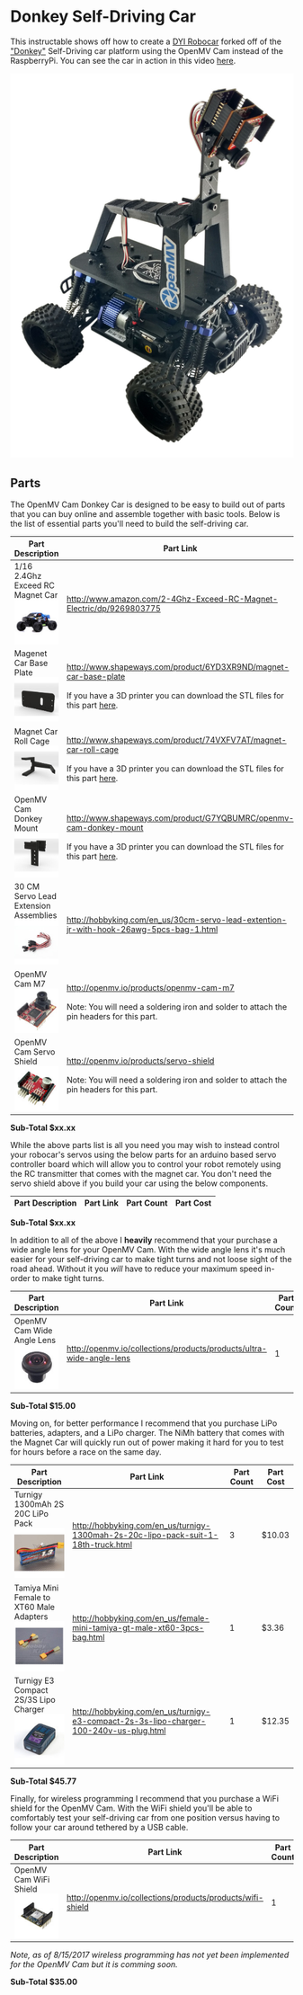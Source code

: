 # Donkey Self-Driving Car

This instructable shows off how to create a [DYI Robocar](http://diyrobocars.com/) forked off of the ["Donkey"](http://www.donkeycar.com/) Self-Driving car platform using the OpenMV Cam instead of the RaspberryPi. You can see the car in action in this video [here](http://youtu.be/Pm88BEz3upM).

![OpenMV Cam powered Donkey Car](images/donkey-car-web.jpg "OpenMV Cam powered Donkey Car")

## Parts

The OpenMV Cam Donkey Car is designed to be easy to build out of parts that you can buy online and assemble together with basic tools. Below is the list of essential parts you'll need to build the self-driving car.

Part Description | Part Link | Part Count | Part Cost
---------------- | --------- | ---------- | ---------
1/16 2.4Ghz Exceed RC Magnet Car<br />![1/16 2.4Ghz Exceed RC Magnet Car](images/parts/magnet-car.jpg "1/16 2.4Ghz Exceed RC Magnet Car") | http://www.amazon.com/2-4Ghz-Exceed-RC-Magnet-Electric/dp/9269803775 | 1 | $79.95
Magenet Car Base Plate<br />![Magnet Car Base Plate](images/parts/base.jpg "Magnet Car Base Plate") | http://www.shapeways.com/product/6YD3XR9ND/magnet-car-base-plate<br /><br />If you have a 3D printer you can download the STL files for this part [here](http://www.shapeways.com/product/download/6YD3XR9ND). | 1 | $55.10
Magnet Car Roll Cage</br >![Magnet Car Roll Cage](images/parts/cage.jpg "Magnet Car Roll Cage") | http://www.shapeways.com/product/74VXFV7AT/magnet-car-roll-cage<br /><br />If you have a 3D printer you can download the STL files for this part [here](http://www.shapeways.com/product/download/74VXFV7AT). | 1 | $66.92
OpenMV Cam Donkey Mount<br />![OpenMV Cam Donkey Mount](images/parts/camera-mount.jpg "OpenMV Cam Donkey Mount") | http://www.shapeways.com/product/G7YQBUMRC/openmv-cam-donkey-mount<br /><br />If you have a 3D printer you can download the STL files for this part [here](http://www.shapeways.com/product/download/G7YQBUMRC). | 1 | $21.18
30 CM Servo Lead Extension Assemblies<br />![30 CM Servo Lead Extension Assemblies](images/parts/extensions.jpg "30 CM Servo Lead Extension Assemblies") | http://hobbyking.com/en_us/30cm-servo-lead-extention-jr-with-hook-26awg-5pcs-bag-1.html | 1 | $1.39
OpenMV Cam M7<br />![OpenMV Cam M7](images/parts/camera.jpg "OpenMV Cam M7") | http://openmv.io/products/openmv-cam-m7<br /><br />Note: You will need a soldering iron and solder to attach the pin headers for this part. | 1 | $65.00
OpenMV Cam Servo Shield<br />![OpenMV Cam Servo Shield](images/parts/servos.jpg "OpenMV Cam Servo Shield") | http://openmv.io/products/servo-shield<br /><br />Note: You will need a soldering iron and solder to attach the pin headers for this part. | 1 | $15.00

**Sub-Total $xx.xx**

While the above parts list is all you need you may wish to instead control your robocar's servos using the below parts for an arduino based servo controller board which will allow you to control your robot remotely using the RC transmitter that comes with the magnet car. You don't need the servo shield above if you build your car using the below components.

Part Description | Part Link | Part Count | Part Cost
---------------- | --------- | ---------- | ---------

**Sub-Total $xx.xx**

In addition to all of the above I **heavily** recommend that your purchase a wide angle lens for your OpenMV Cam. With the wide angle lens it's much easier for your self-driving car to make tight turns and not loose sight of the road ahead. Without it you *will* have to reduce your maximum speed in-order to make tight turns.

Part Description | Part Link | Part Count | Part Cost
---------------- | --------- | ---------- | ---------
OpenMV Cam Wide Angle Lens<br />![OpenMV Cam Wide Angle Lens](images/parts/wide.jpg "OpenMV Cam Wide Angle Lens") | http://openmv.io/collections/products/products/ultra-wide-angle-lens | 1 | $15.00

**Sub-Total $15.00**

Moving on, for better performance I recommend that you purchase LiPo batteries, adapters, and a LiPo charger. The NiMh battery that comes with the Magnet Car will quickly run out of power making it hard for you to test for hours before a race on the same day.

Part Description | Part Link | Part Count | Part Cost
---------------- | --------- | ---------- | ---------
Turnigy 1300mAh 2S 20C LiPo Pack<br />![Turnigy 1300mAh 2S 20C LiPo Pack](images/parts/lipo.jpg "Turnigy 1300mAh 2S 20C LiPo Pack") | http://hobbyking.com/en_us/turnigy-1300mah-2s-20c-lipo-pack-suit-1-18th-truck.html | 3 | $10.03
Tamiya Mini Female to XT60 Male Adapters<br />![Tamiya Mini Female to XT60 Male Adapters](images/parts/adapters.jpg "Tamiya Mini Female to XT60 Male Adapters") | http://hobbyking.com/en_us/female-mini-tamiya-gt-male-xt60-3pcs-bag.html | 1 | $3.36
Turnigy E3 Compact 2S/3S Lipo Charger<br />![Turnigy E3 Compact 2S/3S Lipo Charger](images/parts/lipo-charger.jpg "Turnigy E3 Compact 2S/3S Lipo Charger") | http://hobbyking.com/en_us/turnigy-e3-compact-2s-3s-lipo-charger-100-240v-us-plug.html | 1 | $12.35

**Sub-Total $45.77**

Finally, for wireless programming I recommend that you purchase a WiFi shield for the OpenMV Cam. With the WiFi shield you'll be able to comfortably test your self-driving car from one position versus having to follow your car around tethered by a USB cable.

Part Description | Part Link | Part Count | Part Cost
---------------- | --------- | ---------- | ---------
OpenMV Cam WiFi Shield<br />![OpenMV Cam WiFi Shield](images/parts/wifi.jpg "OpenMV Cam WiFi Shield") | http://openmv.io/collections/products/products/wifi-shield | 1 | $35.00

*Note, as of 8/15/2017 wireless programming has not yet been implemented for the OpenMV Cam but it is comming soon.*

**Sub-Total $35.00**
